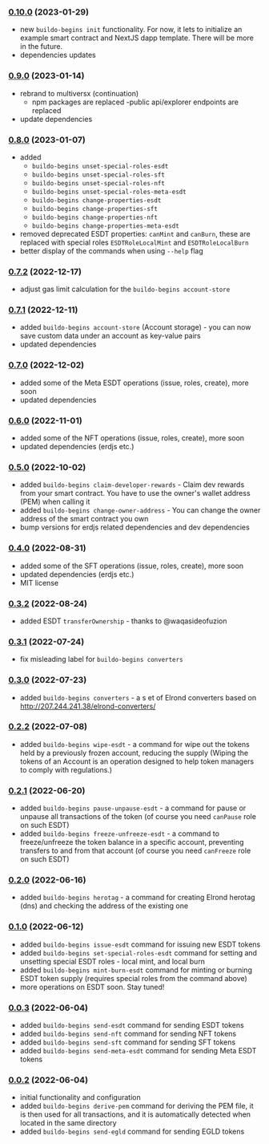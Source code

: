 ### [0.10.0](https://github.com/xdevguild/buildo-begins/releases/tag/v0.10.0) (2023-01-29)
- new `buildo-begins init` functionality. For now, it lets to initialize an example smart contract and NextJS dapp template. There will be more in the future.
- dependencies updates

### [0.9.0](https://github.com/xdevguild/buildo-begins/releases/tag/v0.9.0) (2023-01-14)
- rebrand to multiversx (continuation)
    - npm packages are replaced
    -public api/explorer endpoints are replaced
- update dependencies

### [0.8.0](https://github.com/xdevguild/buildo-begins/releases/tag/v0.8.0) (2023-01-07)
- added 
  - `buildo-begins unset-special-roles-esdt`
  - `buildo-begins unset-special-roles-sft`
  - `buildo-begins unset-special-roles-nft`
  - `buildo-begins unset-special-roles-meta-esdt`
  - `buildo-begins change-properties-esdt`
  - `buildo-begins change-properties-sft`
  - `buildo-begins change-properties-nft`
  - `buildo-begins change-properties-meta-esdt`
- removed deprecated ESDT properties: `canMint` and `canBurn`, these are replaced with special roles `ESDTRoleLocalMint` and `ESDTRoleLocalBurn`
- better display of the commands when using `--help` flag

### [0.7.2](https://github.com/xdevguild/buildo-begins/releases/tag/v0.7.2) (2022-12-17)
- adjust gas limit calculation for the `buildo-begins account-store`

### [0.7.1](https://github.com/xdevguild/buildo-begins/releases/tag/v0.7.1) (2022-12-11)
- added `buildo-begins account-store` (Account storage) - you can now save custom data under an account as key-value pairs
- updated dependencies

### [0.7.0](https://github.com/xdevguild/buildo-begins/releases/tag/v0.7.0) (2022-12-02)
- added some of the Meta ESDT operations (issue, roles, create), more soon
- updated dependencies

### [0.6.0](https://github.com/xdevguild/buildo-begins/releases/tag/v0.6.0) (2022-11-01)
- added some of the NFT operations (issue, roles, create), more soon
- updated dependencies (erdjs etc.)

### [0.5.0](https://github.com/xdevguild/buildo-begins/releases/tag/v0.5.0) (2022-10-02)
- added `buildo-begins claim-developer-rewards` - Claim dev rewards from your smart contract. You have to use the owner's wallet address (PEM) when calling it
- added `buildo-begins change-owner-address` - You can change the owner address of the smart contract you own
- bump versions for erdjs related dependencies and dev dependencies

### [0.4.0](https://github.com/xdevguild/buildo-begins/releases/tag/v0.4.0) (2022-08-31)
- added some of the SFT operations (issue, roles, create), more soon
- updated dependencies (erdjs etc.)
- MIT license

### [0.3.2](https://github.com/xdevguild/buildo-begins/releases/tag/v0.3.2) (2022-08-24)
- added ESDT `transferOwnership` - thanks to @waqasideofuzion 

### [0.3.1](https://github.com/xdevguild/buildo-begins/releases/tag/v0.3.1) (2022-07-24)
- fix misleading label for `buildo-begins converters`

### [0.3.0](https://github.com/xdevguild/buildo-begins/releases/tag/v0.3.0) (2022-07-23)
- added `buildo-begins converters` - a s et of Elrond converters based on http://207.244.241.38/elrond-converters/

### [0.2.2](https://github.com/xdevguild/buildo-begins/releases/tag/v0.2.2) (2022-07-08)
- added `buildo-begins wipe-esdt` - a command for wipe out the tokens held by a previously frozen account, reducing the supply (Wiping the tokens of an Account is an operation designed to help token managers to comply with regulations.)

### [0.2.1](https://github.com/xdevguild/buildo-begins/releases/tag/v0.2.1) (2022-06-20)
- added `buildo-begins pause-unpause-esdt` - a command for pause or unpause all transactions of the token (of course you need `canPause` role on such ESDT)
- added `buildo-begins freeze-unfreeze-esdt` - a command to freeze/unfreeze the token balance in a specific account, preventing transfers to and from that account (of course you need `canFreeze` role on such ESDT)

### [0.2.0](https://github.com/xdevguild/buildo-begins/releases/tag/v0.2.0) (2022-06-16)
- added `buildo-begins herotag` - a command for creating Elrond herotag (dns) and checking the address of the existing one

### [0.1.0](https://github.com/xdevguild/buildo-begins/releases/tag/v0.1.0) (2022-06-12)
- added `buildo-begins issue-esdt` command for issuing new ESDT tokens
- added `buildo-begins set-special-roles-esdt` command for setting and unsetting special ESDT roles - local mint, and local burn
- added `buildo-begins mint-burn-esdt` command for minting or burning ESDT token supply (requires special roles from the command above)
- more operations on ESDT soon. Stay tuned!

### [0.0.3](https://github.com/xdevguild/buildo-begins/releases/tag/v0.0.3) (2022-06-04)
- added `buildo-begins send-esdt` command for sending ESDT tokens
- added `buildo-begins send-nft` command for sending NFT tokens
- added `buildo-begins send-sft` command for sending SFT tokens
- added `buildo-begins send-meta-esdt` command for sending Meta ESDT tokens

### [0.0.2](https://github.com/xdevguild/buildo-begins/releases/tag/v0.0.2) (2022-06-04)
- initial functionality and configuration
- added `buildo-begins derive-pem` command for deriving the PEM file, it is then used for all transactions, and it is automatically detected when located in the same directory
- added `buildo-begins send-egld` command for sending EGLD tokens
